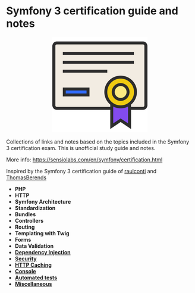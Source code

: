 # Symfony 3 certification guide and notes

<p align="center">
    <img src="https://raw.githubusercontent.com/tabbi89/symfony3-certification-guide-and-notes/master/256x256.png">
</p>

Collections of links and notes based on the topics included in the Symfony 3 certification exam. This is unofficial study guide and notes.

More info: https://sensiolabs.com/en/symfony/certification.html

Inspired by the Symfony 3 certification guide of [raulconti](https://github.com/raulconti/symfony-3-certification-guide) and [ThomasBerends](https://github.com/ThomasBerends/symfony-certification-preparation-list)

* **PHP**
* **HTTP**
* **Symfony Architecture**
* **Standardization**
* **Bundles**
* **Controllers**
* **Routing**
* **Templating with Twig**
* **Forms**
* **Data Validation**
* [**Dependency Injection**](#Dependency-Injection.md)
* [**Security**](Security.md)
* [**HTTP Caching**](HTTP-Caching.md)
* [**Console**](Console.md)
* [**Automated tests**](Automated-tests.md)
* [**Miscellaneous**](Miscellaneous.md)